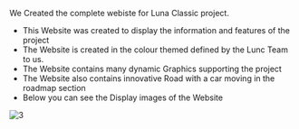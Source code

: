 We Created the complete webiste for Luna Classic project. 

- This Website was created to display the information and features of the project
- The Website is created in the colour themed defined by the Lunc Team to us.
- The Website contains many dynamic Graphics supporting the project
- The Website also contains innovative Road with a car moving in the roadmap section
- Below you can see the Display images of the Website

![3](https://user-images.githubusercontent.com/104678268/216815778-692c4fd9-0fd3-4e4c-8125-03858ad3aa0a.gif)

